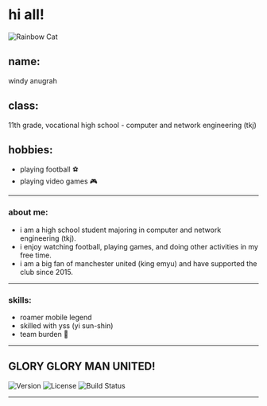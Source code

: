 # hi all!
![Rainbow Cat](https://media4.giphy.com/media/BSx6mzbW1ew7K/giphy.gif)

## name:
windy anugrah

## class:
11th grade, vocational high school - computer and network engineering (tkj)

## hobbies:
- playing football ⚽
- playing video games 🎮

---

### about me:
- i am a high school student majoring in computer and network engineering (tkj).
- i enjoy watching football, playing games, and doing other activities in my free time.
- i am a big fan of manchester united (king emyu) and have supported the club since 2015.

---

### skills:
- roamer mobile legend
- skilled with yss (yi sun-shin)
- team burden 🥶

---

## **GLORY GLORY MAN UNITED!** 

![Version](https://img.shields.io/badge/version-1.0.0-brightgreen)
![License](https://img.shields.io/badge/license-MIT-blue)
![Build Status](https://img.shields.io/badge/build-passing-brightgreen)

---
